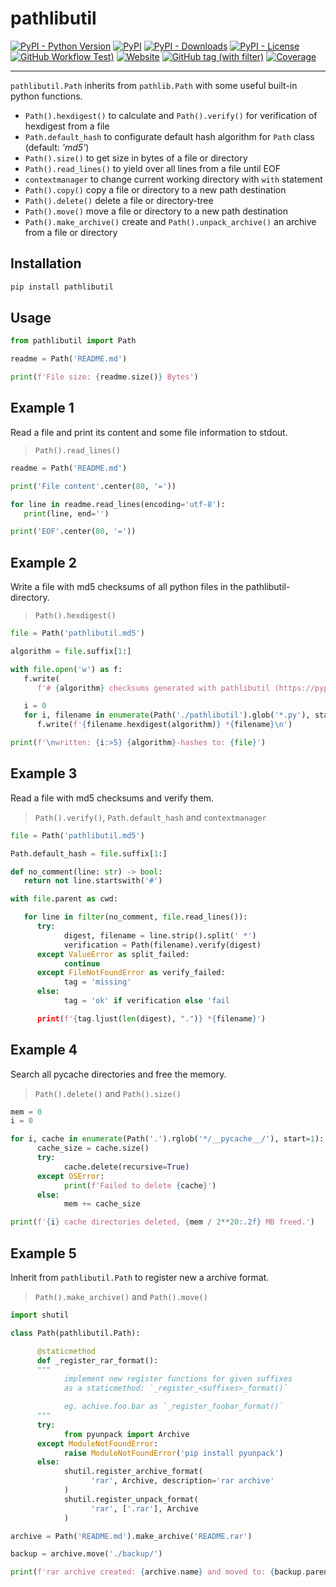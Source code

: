 # pathlibutil

[![PyPI - Python Version](https://img.shields.io/pypi/pyversions/pathlibutil)](https://pypi.org/project/pathlibutil/)
[![PyPI](https://img.shields.io/pypi/v/pathlibutil)](https://pypi.org/project/pathlibutil/)
[![PyPI - Downloads](https://img.shields.io/pypi/dm/pathlibutil)](https://pypi.org/project/pathlibutil/)
[![PyPI - License](https://img.shields.io/pypi/l/pathlibutil)](https://raw.githubusercontent.com/d-chris/pathlibutil/main/LICENSE)
[![GitHub Workflow Test)](https://img.shields.io/github/actions/workflow/status/d-chris/pathlibutil/pytest.yml?logo=github&label=pytest)](https://github.com/d-chris/pathlibutil/actions/workflows/pytest.yml)
[![Website](https://img.shields.io/website?url=https%3A%2F%2Fd-chris.github.io%2Fpathlibutil&up_message=pdoc&logo=github&label=documentation)](https://d-chris.github.io/pathlibutil)
[![GitHub tag (with filter)](https://img.shields.io/github/v/tag/d-chris/pathlibutil?logo=github&label=github)](https://github.com/d-chris/pathlibutil)
[![Coverage](https://img.shields.io/website?url=https%3A%2F%2Fd-chris.github.io%2Fpathlibutil%2Fhtmlcov&up_message=available&down_message=missing&logo=codecov&label=coverage)](https://d-chris.github.io/pathlibutil/htmlcov)


---

`pathlibutil.Path` inherits from  `pathlib.Path` with some useful built-in python functions.

- `Path().hexdigest()` to calculate and `Path().verify()` for verification of hexdigest from a file
- `Path.default_hash` to configurate default hash algorithm for `Path` class (default: *'md5'*)
- `Path().size()` to get size in bytes of a file or directory
- `Path().read_lines()` to yield over all lines from a file until EOF
- `contextmanager` to change current working directory with `with` statement
- `Path().copy()` copy a file or directory to a new path destination
- `Path().delete()` delete a file or directory-tree
- `Path().move()` move a file or directory to a new path destination
- `Path().make_archive()` create and `Path().unpack_archive()` an archive from a file or directory
  
## Installation

```bash
pip install pathlibutil
```

## Usage

```python
from pathlibutil import Path

readme = Path('README.md')

print(f'File size: {readme.size()} Bytes')
```

## Example 1

Read a file and print its content and some file information to stdout.
> `Path().read_lines()`

```python
readme = Path('README.md')

print('File content'.center(80, '='))

for line in readme.read_lines(encoding='utf-8'):
   print(line, end='')

print('EOF'.center(80, '='))
```

## Example 2

Write a file with md5 checksums of all python files in the pathlibutil-directory.
> `Path().hexdigest()`

```python
file = Path('pathlibutil.md5')

algorithm = file.suffix[1:]

with file.open('w') as f:
   f.write(
      f'# {algorithm} checksums generated with pathlibutil (https://pypi.org/project/pathlibutil/)\n\n')

   i = 0
   for i, filename in enumerate(Path('./pathlibutil').glob('*.py'), start=1):
      f.write(f'{filename.hexdigest(algorithm)} *{filename}\n')

print(f'\nwritten: {i:>5} {algorithm}-hashes to: {file}')
```

## Example 3

Read a file with md5 checksums and verify them.
> `Path().verify()`, `Path.default_hash` and `contextmanager`

```python
file = Path('pathlibutil.md5')

Path.default_hash = file.suffix[1:]

def no_comment(line: str) -> bool:
   return not line.startswith('#')

with file.parent as cwd:

   for line in filter(no_comment, file.read_lines()):
      try:
            digest, filename = line.strip().split(' *')
            verification = Path(filename).verify(digest)
      except ValueError as split_failed:
            continue
      except FileNotFoundError as verify_failed:
            tag = 'missing'
      else:
            tag = 'ok' if verification else 'fail

      print(f'{tag.ljust(len(digest), ".")} *{filename}')
```

## Example 4

Search all pycache directories and free the memory.
> `Path().delete()` and `Path().size()`

```python
mem = 0
i = 0

for i, cache in enumerate(Path('.').rglob('*/__pycache__/'), start=1):
      cache_size = cache.size()
      try:
            cache.delete(recursive=True)
      except OSError:
            print(f'Failed to delete {cache}')
      else:
            mem += cache_size

print(f'{i} cache directories deleted, {mem / 2**20:.2f} MB freed.')
```

## Example 5

Inherit from `pathlibutil.Path` to register new a archive format.
> `Path().make_archive()` and `Path().move()`

```python
import shutil

class Path(pathlibutil.Path):

      @staticmethod
      def _register_rar_format():
      """ 
            implement new register functions for given suffixes
            as a staticmethod: `_register_<suffixes>_format()`

            eg. achive.foo.bar as `_register_foobar_format()` 
      """
      try:
            from pyunpack import Archive
      except ModuleNotFoundError:
            raise ModuleNotFoundError('pip install pyunpack')
      else:
            shutil.register_archive_format(
                  'rar', Archive, description='rar archive'
            )
            shutil.register_unpack_format(
                  'rar', ['.rar'], Archive
            )

archive = Path('README.md').make_archive('README.rar')

backup = archive.move('./backup/')

print(f'rar archive created: {archive.name} and moved to: {backup.parent}')
```
